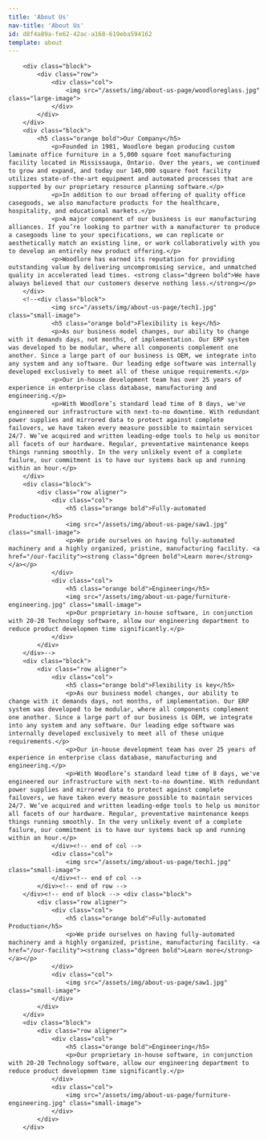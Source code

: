 ```yaml
---
title: 'About Us'
nav-title: 'About Us'
id: d8f4a89a-fe62-42ac-a168-619eba594162
template: about
---
```

<!--<div class="list">-->
        <div class="block">
            <div class="row">
                <div class="col">
                    <img src="/assets/img/about-us-page/woodloreglass.jpg" class="large-image">
                </div>
            </div>
        </div>
        <div class="block">
            <h5 class="orange bold">Our Company</h5>
                <p>Founded in 1981, Woodlore began producing custom laminate office furniture in a 5,000 square foot manufacturing facility located in Mississauga, Ontario. Over the years, we continued to grow and expand, and today our 140,000 square foot facility utilizes state-of-the-art equipment and automated processes that are supported by our proprietary resource planning software.</p>
                <p>In addition to our broad offering of quality office casegoods, we also manufacture products for the healthcare, hospitality, and educational markets.</p>
                <p>A major component of our business is our manufacturing alliances. If you’re looking to partner with a manufacturer to produce a casegoods line to your specifications, we can replicate or aesthetically match an existing line, or work collaboratively with you to develop an entirely new product offering.</p>
                <p>Woodlore has earned its reputation for providing outstanding value by delivering uncompromising service, and unmatched quality in accelerated lead times. <strong class="dgreen bold">We have always believed that our customers deserve nothing less.</strong></p>
        </div>
        <!--<div class="block">
                <img src="/assets/img/about-us-page/tech1.jpg" class="small-image">
                <h5 class="orange bold">Flexibility is key</h5>
                <p>As our business model changes, our ability to change with it demands days, not months, of implementation. Our ERP system was developed to be modular, where all components complement one another. Since a large part of our business is OEM, we integrate into any system and any software. Our leading edge software was internally developed exclusively to meet all of these unique requirements.</p>
                <p>Our in-house development team has over 25 years of experience in enterprise class database, manufacturing and engineering.</p>
                <p>With Woodlore’s standard lead time of 8 days, we've engineered our infrastructure with next-to-no downtime. With redundant power supplies and mirrored data to protect against complete failovers, we have taken every measure possible to maintain services 24/7. We’ve acquired and written leading-edge tools to help us monitor all facets of our hardware. Regular, preventative maintenance keeps things running smoothly. In the very unlikely event of a complete failure, our commitment is to have our systems back up and running within an hour.</p>
        </div>
        <div class="block">
            <div class="row aligner">
                <div class="col">
                    <h5 class="orange bold">Fully-automated Production</h5>
                    <img src="/assets/img/about-us-page/saw1.jpg" class="small-image">
                    <p>We pride ourselves on having fully-automated machinery and a highly organized, pristine, manufacturing facility. <a href="/our-facility"><strong class="dgreen bold">Learn more</strong></a></p>
                </div>
                <div class="col">
                    <h5 class="orange bold">Engineering</h5>
                    <img src="/assets/img/about-us-page/furniture-engineering.jpg" class="small-image">
                    <p>Our proprietary in-house software, in conjunction with 20-20 Technology software, allow our engineering department to reduce product developmen time significantly.</p>
                </div>
            </div>
        </div>-->
        <div class="block">
            <div class="row aligner">
                <div class="col">
                    <h5 class="orange bold">Flexibility is key</h5>
                    <p>As our business model changes, our ability to change with it demands days, not months, of implementation. Our ERP system was developed to be modular, where all components complement one another. Since a large part of our business is OEM, we integrate into any system and any software. Our leading edge software was internally developed exclusively to meet all of these unique requirements.</p>
                    <p>Our in-house development team has over 25 years of experience in enterprise class database, manufacturing and engineering.</p>
                    <p>With Woodlore’s standard lead time of 8 days, we've engineered our infrastructure with next-to-no downtime. With redundant power supplies and mirrored data to protect against complete failovers, we have taken every measure possible to maintain services 24/7. We’ve acquired and written leading-edge tools to help us monitor all facets of our hardware. Regular, preventative maintenance keeps things running smoothly. In the very unlikely event of a complete failure, our commitment is to have our systems back up and running within an hour.</p>
                </div><!-- end of col -->
                <div class="col">
                    <img src="/assets/img/about-us-page/tech1.jpg" class="small-image">
                </div><!-- end of col -->
            </div><!-- end of row -->
        </div><!-- end of block --> <div class="block">
            <div class="row aligner">
                <div class="col">
                    <h5 class="orange bold">Fully-automated Production</h5>
                    <p>We pride ourselves on having fully-automated machinery and a highly organized, pristine, manufacturing facility. <a href="/our-facility"><strong class="dgreen bold">Learn more</strong></a></p>
                </div>
                <div class="col">
                    <img src="/assets/img/about-us-page/saw1.jpg" class="small-image">
                </div>
            </div>
        </div>
        <div class="block">
            <div class="row aligner">
                <div class="col">
                    <h5 class="orange bold">Engineering</h5>
                    <p>Our proprietary in-house software, in conjunction with 20-20 Technology software, allow our engineering department to reduce product developmen time significantly.</p>
                </div>
                <div class="col">
                    <img src="/assets/img/about-us-page/furniture-engineering.jpg" class="small-image">
                </div>    
            </div>
        </div>
<!--</div>--><!--end of list element-->
